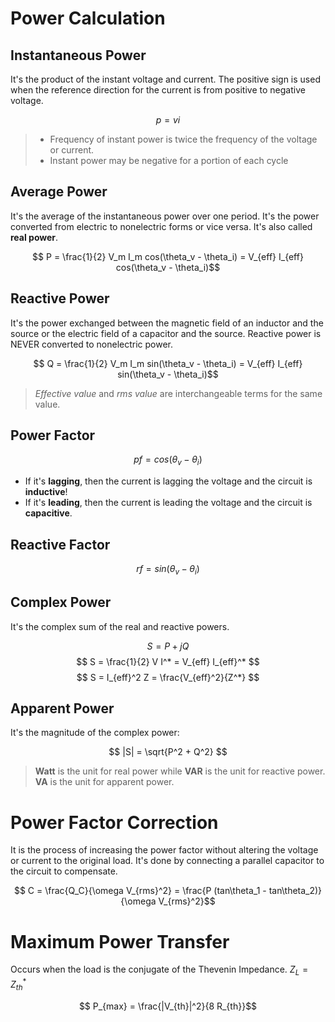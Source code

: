 # Power Calculation

## Instantaneous Power
It's the product of the instant voltage and current. The positive sign is used when the reference direction for the current is from positive to negative voltage.

$$ p = vi $$

> - Frequency of instant power is twice the frequency of the voltage or current.
> - Instant power may be negative for a portion of each cycle 

## Average Power
It's the average of the instantaneous power over one period. It's the power converted from electric to nonelectric forms or vice versa.
It's also called **real power**.

$$ P = \frac{1}{2} V_m I_m cos(\theta_v - \theta_i) = V_{eff} I_{eff} cos(\theta_v - \theta_i)$$

## Reactive Power
It's the power exchanged between the magnetic field of an inductor and the source or the electric field of a capacitor and the source. Reactive power is NEVER converted to nonelectric power.

$$ Q = \frac{1}{2} V_m I_m sin(\theta_v - \theta_i) = V_{eff} I_{eff} sin(\theta_v - \theta_i)$$

> *Effective value* and *rms value* are interchangeable terms for the same value.

## Power Factor
$$ pf = cos(\theta_v - \theta_i) $$

- If it's **lagging**, then the current is lagging the voltage and the circuit is **inductive**!
- If it's **leading**, then the current is leading the voltage and the circuit is **capacitive**.


## Reactive Factor
$$ rf = sin(\theta_v - \theta_i) $$

## Complex Power
It's the complex sum of the real and reactive powers.

$$ S = P + jQ $$
$$ S = \frac{1}{2} V I^* = V_{eff} I_{eff}^* $$
$$ S = I_{eff}^2 Z = \frac{V_{eff}^2}{Z^*} $$

## Apparent Power 
It's the magnitude of the complex power: 

$$ |S| = \sqrt{P^2 + Q^2} $$

> **Watt** is the unit for real power while **VAR** is the unit for reactive power. **VA** is the unit for apparent power.

# Power Factor Correction
It is the process of increasing the power factor without altering the voltage or current to the original load. It's done by connecting a parallel capacitor to the circuit to compensate.

$$ C = \frac{Q_C}{\omega V_{rms}^2} = \frac{P (tan\theta_1 - tan\theta_2)}{\omega V_{rms}^2}$$

# Maximum Power Transfer
Occurs when the load is the conjugate of the Thevenin Impedance. $Z_L = Z_{th}^*$

$$ P_{max} = \frac{|V_{th}|^2}{8 R_{th}}$$